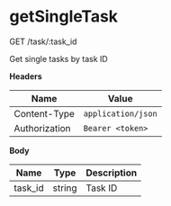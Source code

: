 # getSingleTask

GET /task/:task\_id

Get single tasks by task ID

**Headers**

| Name          | Value              |
| ------------- | ------------------ |
| Content-Type  | `application/json` |
| Authorization | `Bearer <token>`   |

**Body**

| Name     | Type   | Description |
| -------- | ------ | ----------- |
| task\_id | string | Task ID     |
